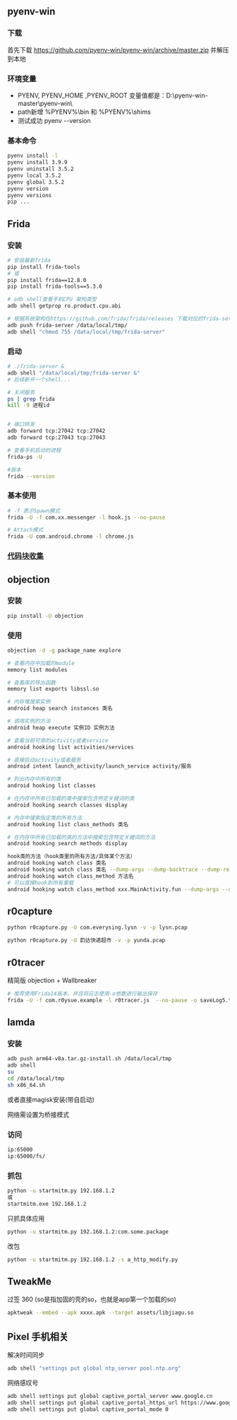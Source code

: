 
## pyenv-win

### 下载
首先下载 https://github.com/pyenv-win/pyenv-win/archive/master.zip
并解压到本地

### 环境变量
* PYENV, PYENV_HOME ,PYENV_ROOT
变量值都是：D:\pyenv-win-master\pyenv-win\
* path新增  %PYENV%\bin  和   %PYENV%\shims
* 测试成功  pyenv --version

### 基本命令
```bash
pyenv install -l
pyenv install 3.9.9
pyenv uninstall 3.5.2
pyenv local 3.5.2
pyenv global 3.5.2
pyenv version
pyenv versions
pip ...
```



## Frida  

### 安装
```bash
# 安装最新frida
pip install frida-tools
# 或
pip install frida==12.8.0
pip install frida-tools==5.3.0

# adb shell查看手机CPU 架构类型
adb shell getprop ro.product.cpu.abi

# 根据系统架构在https://github.com/frida/frida/releases 下载对应的frida-server
adb push frida-server /data/local/tmp/
adb shell "chmod 755 /data/local/tmp/frida-server"
```

### 启动
```bash
# ./frida-server &
adb shell "/data/local/tmp/frida-server &"
# 后续新开一个shell...

# 关闭服务
ps | grep frida
kill -9 进程id


# 端口转发
adb forward tcp:27042 tcp:27042
adb forward tcp:27043 tcp:27043

# 查看手机启动的进程
frida-ps -U

#版本
frida --version 
```

### 基本使用

```bash
# -f 表示Spawn模式
frida -U -f com.xx.messenger -l hook.js --no-pause 

# Attach模式
frida -U com.android.chrome -l chrome.js 
```

### [代码块收集](/Frida/frida-note.md) 


## objection

### 安装
```bash
pip install -U objection
```

### 使用
```bash
objection -d -g package_name explore

# 查看内存中加载的module
memory list modules

# 查看库的导出函数
memory list exports libssl.so

# 内存堆搜索实例
android heap search instances 类名

# 调用实例的方法
android heap execute 实例ID 实例方法

# 查看当前可用的activity或者service
android hooking list activities/services

# 直接启动activity或者服务
android intent launch_activity/launch_service activity/服务

# 列出内存中所有的类
android hooking list classes

# 在内存中所有已加载的类中搜索包含特定关键词的类
android hooking search classes display

# 内存中搜索指定类的所有方法 
android hooking list class_methods 类名

# 在内存中所有已加载的类的方法中搜索包含特定关键词的方法
android hooking search methods display

hook类的方法（hook类里的所有方法/具体某个方法）
android hooking watch class 类名
android hooking watch class 类名 --dump-args --dump-backtrace --dump-return
android hooking watch class_method 方法名
# 可以直接hook到所有重载
android hooking watch class_method xxx.MainActivity.fun --dump-args --dump-backtrace --dump-return

```


## r0capture

```bash
python r0capture.py -U com.everysing.lysn -v -p lysn.pcap

python r0capture.py -U 韵达快递超市 -v -p yunda.pcap
```


## r0tracer
精简版 objection + Wallbreaker

```bash
# 推荐使用Frida14版本，并且将日志使用-o参数进行输出保存
frida -U -f com.r0ysue.example -l r0tracer.js  --no-pause -o saveLog5.txt


```

## lamda

### 安装
  
```bash
adb push arm64-v8a.tar.gz-install.sh /data/local/tmp
adb shell
su
cd /data/local/tmp
sh x86_64.sh
```
或者直接magisk安装(带自启动)

网络需设置为桥接模式

### 访问 
```bash
ip:65000
ip:65000/fs/
```

### 抓包
```bash
python -u startmitm.py 192.168.1.2
或 
startmitm.exe 192.168.1.2
```

只抓具体应用
```bash
python -u startmitm.py 192.168.1.2:com.some.package
```

改包
```bash
python -u startmitm.py 192.168.1.2 -s a_http_modify.py
```


## TweakMe

过签 360 (so是指加固的壳的so，也就是app第一个加载的so)

```bash
apktweak --embed --apk xxxx.apk --target assets/libjiagu.so
```



## Pixel 手机相关

解决时间同步 
```bash
adb shell "settings put global ntp_server pool.ntp.org"
```

网络感叹号  
```bash
adb shell settings put global captive_portal_server www.google.cn
adb shell settings put global captive_portal_https_url https://www.google.cn/generate_204
adb shell settings put global captive_portal_mode 0
```



